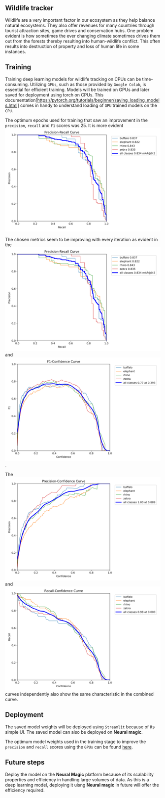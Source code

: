 ## Wildlife tracker

Wildlife are a very important factor in our ecosystem as they help balance natural ecosystems. They also offer revenues for many countries through tourist attraction sites, game drives and conservation hubs. One problem evident is how sometimes the ever changing climate sometimes drives them out from the forests thereby resulting into human-wildlife conflict. This often results into destruction of property and loss of human life in some instances. 

## Training

Training deep learning models for wildlife tracking on CPUs can be time-consuming. Utilizing `GPUs`, such as those provided by `Google Colab`, is essential for efficient training. Models will be trained on GPUs and later saved for deployment using torch on CPUs. This documentation[https://pytorch.org/tutorials/beginner/saving_loading_models.html] comes in handy to understand loading of `GPU` trained models on the `CPU`.

The optimum epochs used for training that saw an improvement in the `precision`, `recall` and `F1` scores was 25. It is more evident ![here](PR_curve.png)

The chosen metrics seem to be improving with every iteration as evident in the ![Precsion-Recall curve](PR_curve.png) and ![F1 Scores](F1_curve.png). 


The ![Precision](P_curve.png) and ![Recall](R_curve.png) curves independently also show the same characteristic in the combined curve. 

## Deployment 

The saved model weights will be deployed using `Streamlit` because of its simple UI. The saved model can also be deployed on **Neural magic**. 

The optimum model weights used in the training stage to improve the `precision` and `recall` scores using the `GPUs` can be found [here](train6/weights). 

## Future steps

Deploy the model on the **Neural Magic** platform because of its scalability properties and efficiency in handling large volumes of data. As this is a deep learning model, deploying it uisng **Neural magic** in future will offer the efficiency required. 